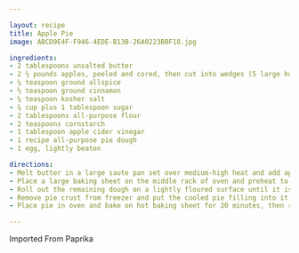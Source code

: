 ```yaml
---

layout: recipe
title: Apple Pie
image: ABCD9E4F-F946-4EDE-B13B-26A0223BBF18.jpg

ingredients:
- 2 tablespoons unsalted butter
- 2 ½ pounds apples, peeled and cored, then cut into wedges (5 large honeycrisps will do it)
- ¼ teaspoon ground allspice
- ½ teaspoon ground cinnamon
- ¼ teaspoon kosher salt
- ¾ cup plus 1 tablespoon sugar
- 2 tablespoons all-purpose flour
- 2 teaspoons cornstarch
- 1 tablespoon apple cider vinegar
- 1 recipe all-purpose pie dough
- 1 egg, lightly beaten

directions:
- Melt butter in a large saute pan set over medium-high heat and add apples to the pan. Stir to coat fruit with butter and cook, stirring occasionally. Meanwhile, whisk together the spices, salt and .75 cup sugar, and sprinkle this over the pan, stirring to combine. Lower heat and cook until apples have started to soften, approximately 5 to 7 minutes. Sprinkle the flour and cornstarch over the apples and continue to cook, stirring occasionally, another 3 to 5 minutes. Remove pan from heat, add cider vinegar, stir and scrape fruit mixture into a bowl and allow to cool completely. (The fruit mixture will cool faster if spread out on a rimmed baking sheet.)
- Place a large baking sheet on the middle rack of oven and preheat to 425. Remove one disc of dough from the refrigerator and, using a pin, roll it out on a lightly floured surface until it is roughly 12 inches in diameter. Fit this crust into a 9-inch pie plate, trimming it to leave a .5-inch overhang. Place this plate, with the dough, in the freezer.
- Roll out the remaining dough on a lightly floured surface until it is roughly 10 or 11 inches in diameter.
- Remove pie crust from freezer and put the cooled pie filling into it. Cover with remaining dough. Press the edges together, trim the excess, then crimp the edges with the tines of a fork. Using a sharp knife, cut three or four steam vents in the top of the crust. Lightly brush the top of the pie with egg wash and sprinkle with remaining tablespoon of sugar.
- Place pie in oven and bake on hot baking sheet for 20 minutes, then reduce temperature to 375. Continue to cook until the interior is bubbling and the crust is golden brown, about 30 to 40 minutes more. Remove and allow to cool on a windowsill or kitchen rack, about two hours.

---
```

Imported From Paprika